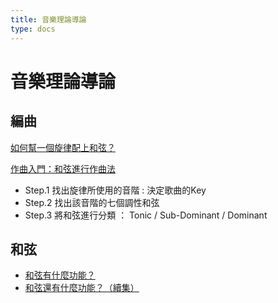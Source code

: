 ```yaml
---
title: 音樂理論導論
type: docs
---
```


# 音樂理論導論

## 編曲

[如何幫一個旋律配上和弦？](https://www.youtube.com/watch?v=WT_hnImTfNM)

[作曲入門：和弦進行作曲法](https://liswei.com/tw/chord-progression/)

* Step.1 找出旋律所使用的音階 : 決定歌曲的Key
* Step.2 找出該音階的七個調性和弦
* Step.3 將和弦進行分類 ： Tonic / Sub-Dominant / Dominant

## 和弦

* [和弦有什麼功能？](https://www.youtube.com/watch?v=kMlJSwFAiTU)
* [和弦還有什麼功能？（續集）](https://www.youtube.com/watch?v=1USZt8fx82U)